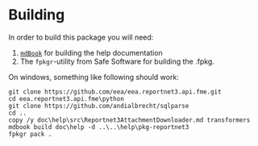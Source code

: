 # Building
In order to build this package you will need:

1. [`mdBook`](https://rust-lang.github.io/mdBook/) for building the help documentation
1. The `fpkgr`-utility from Safe Software for building the .fpkg.

On windows, something like following should work:

```
git clone https://github.com/eea/eea.reportnet3.api.fme.git
cd eea.reportnet3.api.fme\python
git clone https://github.com/andialbrecht/sqlparse
cd ..
copy /y doc\help\src\Reportnet3AttachmentDownloader.md transformers 
mdbook build doc\help -d ..\..\help\pkg-reportnet3
fpkgr pack . 
```


